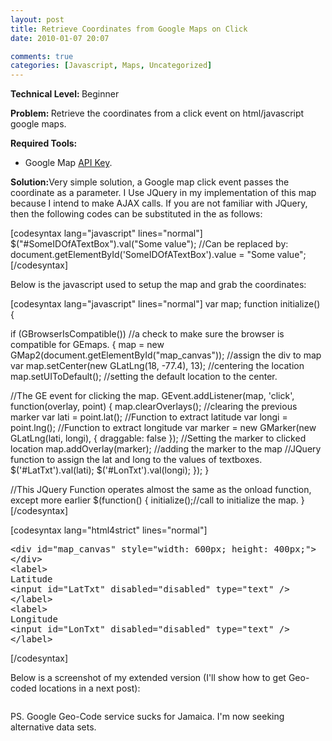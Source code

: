 ```yaml
---
layout: post
title: Retrieve Coordinates from Google Maps on Click
date: 2010-01-07 20:07

comments: true
categories: [Javascript, Maps, Uncategorized]
---
```

<strong>Technical Level: </strong>Beginner

<strong>Problem: </strong>Retrieve the coordinates from a click event on html/javascript google maps.

<strong>Required Tools: </strong>
<ul>
	<li>Google Map <a href="http://code.google.com/apis/maps/signup.html">API Key</a>.</li>
</ul>
<strong>Solution:</strong>Very simple solution, a Google map click event passes the coordinate as a parameter. I Use JQuery in my implementation of this map because I intend to make AJAX calls. If you are not familiar with JQuery, then the following codes can be substituted in the as follows:

[codesyntax lang="javascript" lines="normal"]
$("#SomeIDOfATextBox").val("Some value");
//Can be replaced by:
document.getElementById('SomeIDOfATextBox').value = "Some value";
[/codesyntax]

Below is the javascript used to setup the map and grab the coordinates:

[codesyntax lang="javascript" lines="normal"]
var map;
function initialize() {

if (GBrowserIsCompatible()) //a check to make sure the browser is compatible for GEmaps.
{
map = new GMap2(document.getElementById("map_canvas")); //assign the div to map var
map.setCenter(new GLatLng(18, -77.4), 13); //centering the location
map.setUIToDefault(); //setting the default location to the center.

//The GE event for clicking the map.
GEvent.addListener(map, 'click', function(overlay, point) {
map.clearOverlays(); //clearing the previous marker
var lati = point.lat(); //Function to extract latitude
var longi = point.lng(); //Function to extract longitude
var marker = new GMarker(new GLatLng(lati, longi), { draggable: false }); //Setting the marker to clicked location
map.addOverlay(marker); //adding the marker to the map
//JQuery function to assign the lat and long to the values of textboxes.
$('#LatTxt').val(lati);
$('#LonTxt').val(longi);
});
}

//This JQuery Function operates almost the same as the onload function, except more earlier
$(function() {
initialize();//call to initialize the map.
}
[/codesyntax]

[codesyntax lang="html4strict" lines="normal"]
<pre>&lt;div id="map_canvas" style="width: 600px; height: 400px;"&gt;
&lt;/div&gt;
&lt;label&gt;
Latitude
&lt;input id="LatTxt" disabled="disabled" type="text" /&gt;
&lt;/label&gt;
&lt;label&gt;
Longitude
&lt;input id="LonTxt" disabled="disabled" type="text" /&gt;
&lt;/label&gt;</pre>
[/codesyntax]

Below is a screenshot of my extended version (I'll show how to get Geo-coded locations in a next post):

<a href="http://www.shawndev.com/blog/wp-content/uploads/2010/01/gmappoint1.png"><img class="size-full wp-image-77 alignnone" title="Google Map Cordinate Retrieval" src="http://www.shawndev.com/blog/wp-content/uploads/2010/01/gmappoint1.png" alt="" /></a>

PS. Google Geo-Code service sucks for Jamaica. I'm now seeking alternative data sets.
